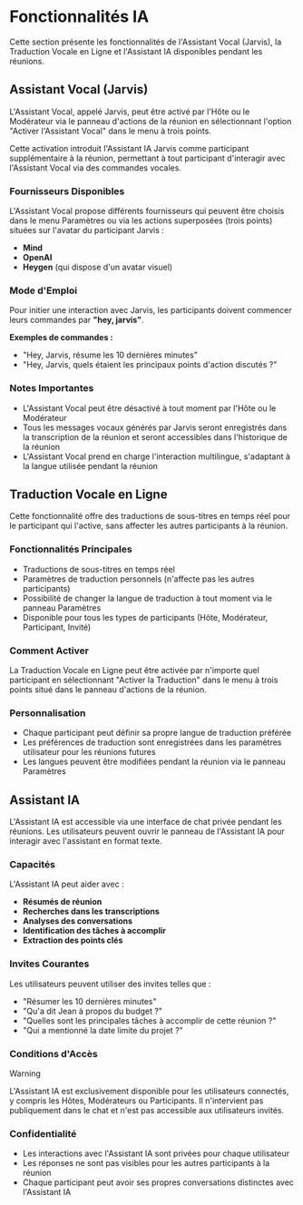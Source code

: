 # Fonctionnalités IA

Cette section présente les fonctionnalités de l\'Assistant Vocal (Jarvis), la Traduction Vocale en Ligne et l\'Assistant IA disponibles pendant les réunions.

## Assistant Vocal (Jarvis)

L'Assistant Vocal, appelé Jarvis, peut être activé par l'Hôte ou le Modérateur via le panneau d'actions de la réunion en sélectionnant l'option "Activer l'Assistant Vocal" dans le menu à trois points.

Cette activation introduit l'Assistant IA Jarvis comme participant supplémentaire à la réunion, permettant à tout participant d'interagir avec l'Assistant Vocal via des commandes vocales.

### Fournisseurs Disponibles

L'Assistant Vocal propose différents fournisseurs qui peuvent être choisis dans le menu Paramètres ou via les actions superposées (trois points) situées sur l'avatar du participant Jarvis :

- **Mind**
- **OpenAI**
- **Heygen** (qui dispose d'un avatar visuel)

### Mode d'Emploi

Pour initier une interaction avec Jarvis, les participants doivent commencer leurs commandes par **"hey, jarvis"**.

**Exemples de commandes :**

- "Hey, Jarvis, résume les 10 dernières minutes"
- "Hey, Jarvis, quels étaient les principaux points d'action discutés ?"

### Notes Importantes

- L'Assistant Vocal peut être désactivé à tout moment par l'Hôte ou le Modérateur
- Tous les messages vocaux générés par Jarvis seront enregistrés dans la transcription de la réunion et seront accessibles dans l'historique de la réunion
- L'Assistant Vocal prend en charge l'interaction multilingue, s'adaptant à la langue utilisée pendant la réunion

## Traduction Vocale en Ligne

Cette fonctionnalité offre des traductions de sous-titres en temps réel pour le participant qui l\'active, sans affecter les autres participants à la réunion.

### Fonctionnalités Principales

- Traductions de sous-titres en temps réel
- Paramètres de traduction personnels (n\'affecte pas les autres participants)
- Possibilité de changer la langue de traduction à tout moment via le panneau Paramètres
- Disponible pour tous les types de participants (Hôte, Modérateur, Participant, Invité)

### Comment Activer

La Traduction Vocale en Ligne peut être activée par n\'importe quel participant en sélectionnant "Activer la Traduction" dans le menu à trois points situé dans le panneau d\'actions de la réunion.

### Personnalisation

- Chaque participant peut définir sa propre langue de traduction préférée
- Les préférences de traduction sont enregistrées dans les paramètres utilisateur pour les réunions futures
- Les langues peuvent être modifiées pendant la réunion via le panneau Paramètres

## Assistant IA

L'Assistant IA est accessible via une interface de chat privée pendant les réunions. Les utilisateurs peuvent ouvrir le panneau de l'Assistant IA pour interagir avec l'assistant en format texte.

### Capacités

L'Assistant IA peut aider avec :

- **Résumés de réunion**
- **Recherches dans les transcriptions**
- **Analyses des conversations**
- **Identification des tâches à accomplir**
- **Extraction des points clés**

### Invites Courantes

Les utilisateurs peuvent utiliser des invites telles que :

- "Résumer les 10 dernières minutes"
- "Qu'a dit Jean à propos du budget ?"
- "Quelles sont les principales tâches à accomplir de cette réunion ?"
- "Qui a mentionné la date limite du projet ?"

### Conditions d'Accès

> [!WARNING]
> L'Assistant IA est exclusivement disponible pour les utilisateurs connectés, y compris les Hôtes, Modérateurs ou Participants. Il n'intervient pas publiquement dans le chat et n'est pas accessible aux utilisateurs invités.

### Confidentialité

- Les interactions avec l'Assistant IA sont privées pour chaque utilisateur
- Les réponses ne sont pas visibles pour les autres participants à la réunion
- Chaque participant peut avoir ses propres conversations distinctes avec l'Assistant IA
